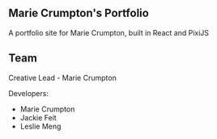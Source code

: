 ## Marie Crumpton's Portfolio

A portfolio site for Marie Crumpton, built in React and PixiJS

## Team

Creative Lead - Marie Crumpton

Developers:

- Marie Crumpton
- Jackie Feit
- Leslie Meng
